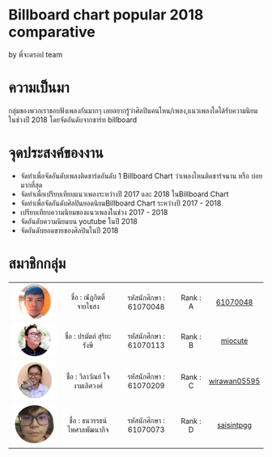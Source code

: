 # Billboard chart popular 2018 comparative
by พี่จะดรอป team

# ความเป็นมา
 กลุ่มของพวกเราชอบฟังเพลงกันมากๆ เลยอยากรู้ว่าศิลปินคนไหน/เพลง,แนวเพลงใดได้รับความนิยมในช่วงปี 2018 โดยจัดอันดับจากชาร์ท billboard
 
# จุดประสงค์ของงาน
- จัดทำเพื่อจัดอันดับเพลงติดชาร์ดอันดับ 1 Billboard Chart ว่าเพลงไหนติดชาร์จนาน หรือ บ่อยมากที่สุด
- จัดทำเพื่อเปรียบเทียบแนวเพลงระหว่างปี 2017 และ 2018 ในBillboard Chart 
- จัดทำเพื่อจัดอันดับศิลปินยอดนิยมBillboard Chart ระหว่างปี 2017 - 2018
- เปรียบเทียบความนิยมของแนวเพลงในช่วง 2017 - 2018
- จัดอันดับความนิยมบน youtube ในปี 2018
- จัดอันดับยอดขายของศิลปินในปี 2018

# สมาชิกกลุ่ม
<table>
	<tr align="center">
		<td><a href="https://github.com/61070048" target="_blank"><img src="Pic member/ICEmen.png" width="200" height=""></a></td>
		<td>ชื่อ : ณัฏกิตติ์ จายไธสง</td>
		<td>รหัสนักศึกษา : 61070048</td>
		<td>Rank : A</td>
		<td><a href="https://github.com/61070048">61070048</a></td>
	</tr>
	<tr align="center">
		<td><a href="https://github.com/miocute" target="_blank"><img src="Pic member/PONG.png" width="200" height=""></a></td>
		<td>ชื่อ : ปรมัตถ์ สุริยะรังษี</td>
		<td>รหัสนักศึกษา : 61070113</td>
		<td>Rank : B</td>
		<td><a href="https://github.com/miocute">miocute</a></td>
	</tr>
	<tr align="center">
		<td><a href="https://github.com/wirawan05595" target="_blank"><img src="Pic member/ICEwomen.png" width="200" height=""></a></td>
		<td>ชื่อ : วิลาวัณย์ ใจงามเลิศวงศ์</td>
		<td>รหัสนักศึกษา : 61070209</td>
		<td>Rank : C</td>
		<td><a href="https://github.com/wirawan05595">wirawan05595</a></td>
	</tr>
	<tr align="center">
		<td><a href="https://github.com/saisintpgg" target="_blank"><img src="Pic member/SIN.png" width="200" height=""></a></td>
		<td>ชื่อ : ธนวรรธน์ ไพศาลพัฒนากิจ</td>
		<td>รหัสนักศึกษา : 61070073</td>
		<td>Rank : D</td>
		<td><a href="https://github.com/saisintpgg">saisintpgg</a></td>
	</tr>
</table>
